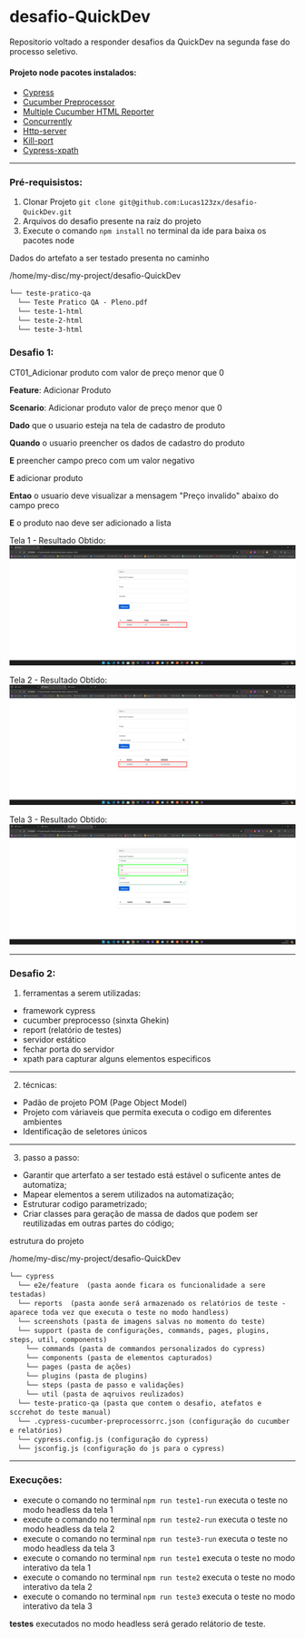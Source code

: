 # desafio-QuickDev
Repositorio voltado a responder desafios da QuickDev na segunda fase do processo seletivo.

#### Projeto node pacotes instalados:

- [Cypress](https://www.cypress.io/) 
- [Cucumber Preprocessor](https://github.com/badeball/cypress-cucumber-preprocessor)
- [Multiple Cucumber HTML Reporter](https://www.npmjs.com/package/multiple-cucumber-html-reporter)
- [Concurrently](https://www.npmjs.com/package/concurrently)
- [Http-server](https://www.npmjs.com/package/http-server)
- [Kill-port](https://www.npmjs.com/package/http-server)
- [Cypress-xpath](https://www.npmjs.com/package/cypress-xpath)

---

### Pré-requisistos:
1. Clonar Projeto `git clone git@github.com:Lucas123zx/desafio-QuickDev.git`
2. Arquivos do desafio presente na raíz do projeto 
3. Execute o comando `npm install` no terminal da ide para baixa os pacotes node
  
Dados do artefato a ser testado presenta no caminho

/home/my-disc/my-project/desafio-QuickDev

    └── teste-pratico-qa
      └── Teste Pratico QA - Pleno.pdf
      └── teste-1-html 
      └── teste-2-html
      └── teste-3-html


### Desafio 1: 

CT01_Adicionar produto com valor de preço menor que 0 

**Feature**: Adicionar Produto 

**Scenario**: Adicionar produto valor de preço menor que 0

 **Dado** que o usuario esteja na tela de cadastro de produto

 **Quando** o usuario preencher os dados de cadastro do produto

 **E** preencher campo preco com um valor negativo

 **E** adicionar produto

 **Entao** o usuario deve visualizar a mensagem "Preço invalido" abaixo do campo preco

 **E** o produto nao deve ser adicionado a lista

Tela 1 - Resultado Obtido: 
![alt text](teste-pratico-qa/material_test/image.png)

Tela 2 - Resultado Obtido: 
![alt text](teste-pratico-qa/material_test/image-1.png)

Tela 3 - Resultado Obtido:
![alt text](teste-pratico-qa/material_test/image-3.png)

---

### Desafio 2:

1. ferramentas a serem utilizadas: 

- framework cypress
- cucumber preprocesso (sinxta Ghekin)
- report (relatório de testes)
- servidor estático 
- fechar porta do servidor
- xpath para capturar alguns elementos especificos

---
2. técnicas:

-  Padão de projeto POM (Page Object Model)
-  Projeto com váriaveis que permita executa o codigo em diferentes ambientes
-  Identificação de seletores únicos


---

3. passo a passo:
   
- Garantir que arterfato a ser testado está estável o suficente antes de automatiza; 
- Mapear elementos a serem utilizados na automatização;
- Estruturar codigo parametrizado;
- Criar classes para geração de massa de dados que podem ser reutilizadas em outras partes do código;

estrutura do projeto

/home/my-disc/my-project/desafio-QuickDev

    └── cypress
      └── e2e/feature  (pasta aonde ficara os funcionalidade a sere testadas)
      └── reports  (pasta aonde será armazenado os relatórios de teste - aparece toda vez que executa o teste no modo handless)
      └── screenshots (pasta de imagens salvas no momento do teste)
      └── support (pasta de configurações, commands, pages, plugins, steps, util, components)
        └── commands (pasta de commandos personalizados do cypress)
        └── components (pasta de elementos capturados)
        └── pages (pasta de ações)
        └── plugins (pasta de plugins)
        └── steps (pasta de passo e validações)
        └── util (pasta de aqruivos reulizados)
      └── teste-pratico-qa (pasta que contem o desafio, atefatos e sccrehot do teste manual)
      └── .cypress-cucumber-preprocessorrc.json (configuração do cucumber e relatórios)
      └── cypress.config.js (configuração do cypress)
      └── jsconfig.js (configuração do js para o cypress)

---

### Execuções: 

-  execute o comando no terminal `npm run teste1-run` executa o teste no modo headless da tela 1 
-  execute o comando no terminal `npm run teste2-run` executa o teste no modo headless da tela 2
-  execute o comando no terminal `npm run teste3-run` executa o teste no modo headless da tela 3
-  execute o comando no terminal `npm run teste1` executa o teste no modo interativo da tela 1
-  execute o comando no terminal `npm run teste2` executa o teste no modo interativo da tela 2
-  execute o comando no terminal `npm run teste3` executa o teste no modo interativo da tela 3



**testes** executados no modo headless será gerado relátorio de teste.

